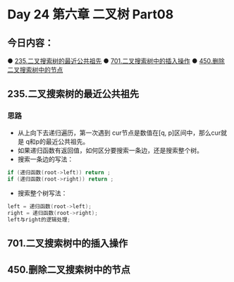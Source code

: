 # Day 24 第六章 二叉树 Part08

## 今日内容：

● [235.二叉搜索树的最近公共祖先](https://programmercarl.com/0235.%E4%BA%8C%E5%8F%89%E6%90%9C%E7%B4%A2%E6%A0%91%E7%9A%84%E6%9C%80%E8%BF%91%E5%85%AC%E5%85%B1%E7%A5%96%E5%85%88.html)
● [701.二叉搜索树中的插入操作](https://programmercarl.com/0701.%E4%BA%8C%E5%8F%89%E6%90%9C%E7%B4%A2%E6%A0%91%E4%B8%AD%E7%9A%84%E6%8F%92%E5%85%A5%E6%93%8D%E4%BD%9C.html)
● [450.删除二叉搜索树中的节点](https://programmercarl.com/0450.%E5%88%A0%E9%99%A4%E4%BA%8C%E5%8F%89%E6%90%9C%E7%B4%A2%E6%A0%91%E4%B8%AD%E7%9A%84%E8%8A%82%E7%82%B9.html)


## 235.二叉搜索树的最近公共祖先
### 思路
- 从上向下去递归遍历，第一次遇到 cur节点是数值在[q, p]区间中，那么cur就是 q和p的最近公共祖先。
- 如果递归函数有返回值，如何区分要搜索一条边，还是搜索整个树。
- 搜索一条边的写法：
```cpp
if (递归函数(root->left)) return ;
if (递归函数(root->right)) return ;
```
- 搜索整个树写法：
```cpp
left = 递归函数(root->left);
right = 递归函数(root->right);
left与right的逻辑处理;
```

## 701.二叉搜索树中的插入操作


## 450.删除二叉搜索树中的节点

